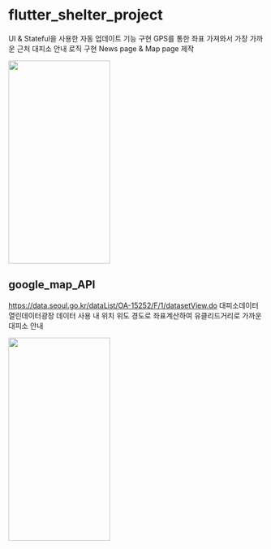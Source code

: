 # flutter_shelter_project


UI & Stateful을 사용한 자동 업데이트 기능 구현
GPS를 통한 좌표 가져와서 가장 가까운 근처 대피소 안내 로직 구현
News page & Map page 제작


<img src="https://github.com/urinaner/Emergency_shelter/assets/27186972/5fc3013d-a496-4666-8007-9c1cc227c4b2" width="200" height="400"/>

## google_map_API

https://data.seoul.go.kr/dataList/OA-15252/F/1/datasetView.do
대피소데이터 열린데이터광장 데이터 사용
내 위치 위도 경도로 좌표계산하여 유클리드거리로 가까운 대피소 안내


<img src="https://github.com/urinaner/Emergency_shelter/assets/27186972/2875c7b9-04bb-4f37-a6ac-7f1a39cc69f2"  width="200" height="400"/>
